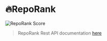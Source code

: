 # 🔥RepoRank
![RepoRank Score](https://img.shields.io/badge/%F0%9F%94%A5RepoRank%20-1002pts-important)
> RepoRank Rest API documentation [here](https://github.com/jackdevey/reporank/wiki/RepoRank-API)
